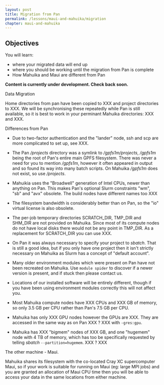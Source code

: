 ```yaml
---
layout: post
title: Migration from Pan
permalink: /lessons/maui-and-mahuika/migration
chapter: maui-and-mahuika
---
```


## Objectives

You will learn:

* where your migrated data will end up
* where you should be working until the migration from Pan is complete
* How Mahuika and Maui are different from Pan


**Content is currently under development. Check back soon.**


Data Migration

Home directories from pan have been copied to XXX and project directories to XXX.  We will be synchronising these repeatedly while Pan is still available, so it is best to work in your perminant Mahuika directories: XXX and XXX.

Differences from Pan

* Due to two-factor authentication and the "lander" node, ssh and scp are more complicated to set up, see XXX.

* The Pan _/projects_ directory was a symlink to _/gpfs1m/projects_, _/gpfs1m_ being the root of Pan's entire main GPFS filesystem.  There was never a need for you to mention _/gpfs1m_, however it often appeared in output and so found its way into many batch scripts.  On Mahuika _/gpfs1m_ does not exist, so use _/projects_. 

* Mahuikia uses the "Broadwell" generation of Intel CPUs, newer than anything on Pan.  This makes Pan's optional Slurm constraints "wm", "sb" and "avx" obsolete.  The build nodes have different names too XXX

* The filesystem bandwidth is considerably better than on Pan, so the "io" virtual license is also obsolete.

* The per-job temporary directories SCRATCH_DIR, TMP_DIR and SHM_DIR are not provided on Mahuika.  Since most of its compute nodes do not have local disks there would not be any point in TMP_DIR.  As a replacement for SCRATCH_DIR you can use XXX.

* On Pan it was always necessary to specify your project to _sbatch_.  That is still a good idea, but if you only have one project then it isn't strictly necessary on Mahuika as Slurm has a concept of "default account".

* Many older environment modules which were present on Pan have not been recreated on Mahuika. Use `module spider` to discover if a newer version is present, and if stuck then please contact us. 

* Locations of our installed software will be entirely different, though if you have been using environment modules correctly this will not affect you.

* Most Mahuika compute nodes have XXX CPUs and XXX GB of memory, so only 3.5 GB per CPU rather than Pan's 7.5 GB per CPU.

* Mahuika has only XXX GPU nodes however the GPUs are XXX.  They are accessed in the same way as on Pan XXX ? XXX with `-gres:gpu`.

* Mahuika has XXX "bigmem" nodes of XXX GB, and one "hugemem" node with 4 TB of memory, which has too be specifically requested by telling _sbatch_ `--partition=hugemem`. XXX ? XXX

The other machine - Maui.

Mahuika shares its filesystem with the co-located Cray XC supercomputer Maui, so if your work is suitable for running on Maui (eg: large MPI jobs) and you are granted an allocation of Maui CPU time then you will be able to access your data in the same locations from either machine.
